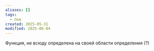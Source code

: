 ```yaml
---
aliases: []
tags:
  - лои
created: 2025-05-31
modified: 2025-06-04
---
```

Функция, не всюду определена на своей области определения (?)